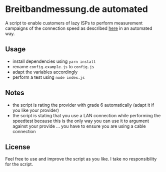 # Breitbandmessung.de automated

A script to enable customers of lazy ISPs to perform measurement campaigns of the connection speed as described [here](https://www.bundesnetzagentur.de/DE/Sachgebiete/Telekommunikation/Verbraucher/Breitbandmessung/Breitbandmessung-node.html) in an automated way.

## Usage

-   install dependencies using `yarn install`
-   rename `config.example.js` to `config.js`
-   adapt the variables accordingly
-   perform a test using `node index.js`

## Notes

-   the script is rating the provider with grade 6 automatically (adapt it if you like your provider)
-   the script is stating that you use a LAN connection while performing the speedtest because this is the only way you can use it to argument against your provide ... you have to ensure you are using a cable connection

## License

Feel free to use and improve the script as you like. I take no responsibility for the script.

